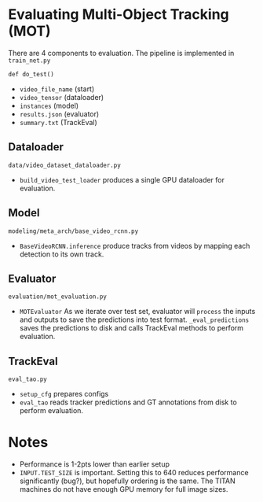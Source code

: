 # Evaluating Multi-Object Tracking (MOT)

There are 4 components to evaluation.
The pipeline is implemented in `train_net.py`

`def do_test()`
- `video_file_name` (start)
- `video_tensor` (dataloader)
- `instances`    (model)
- `results.json` (evaluator)
- `summary.txt`  (TrackEval)

## Dataloader
`data/video_dataset_dataloader.py` 
- `build_video_test_loader` produces a single GPU dataloader for evaluation.

## Model
`modeling/meta_arch/base_video_rcnn.py`
- `BaseVideoRCNN.inference` produce tracks from videos
by mapping each detection to its own track.


## Evaluator
`evaluation/mot_evaluation.py`
- `MOTEvaluator` As we iterate over test set, evaluator will `process` the 
inputs and outputs to save the predictions into 
test format.
`_eval_predictions` saves the predictions to disk
and calls TrackEval methods to perform evaluation.

## TrackEval
`eval_tao.py`
- `setup_cfg` prepares configs
- `eval_tao` reads tracker predictions and GT annotations from disk
to perform evaluation. 

# Notes
- Performance is 1-2pts lower than earlier setup
- `INPUT.TEST_SIZE` is important. Setting this to 640
    reduces performance significantly (bug?), but hopefully
    ordering is the same. The TITAN machines do not
    have enough GPU memory for full image sizes.